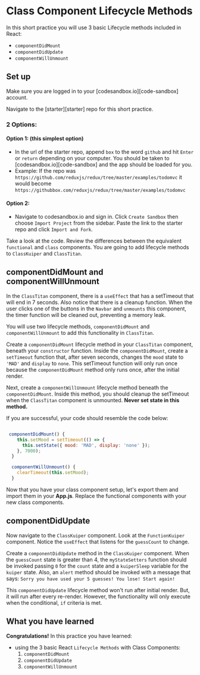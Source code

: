 # Class Component Lifecycle Methods

In this short practice you will use 3 basic Lifecycle methods included in React:

- `componentDidMount`
- `componentDidUpdate`
- `componentWillUnmount`

## Set up

Make sure you are logged in to your [codesandbox.io][code-sandbox] account.

Navigate to the [starter][starter] repo for this short practice.

### 2 Options:

#### Option 1: (this simplest option)

- In the url of the starter repo, append `box` to the word `github` and hit
  `Enter` or `return` depending on your computer. You should be taken to
  [codesandbox.io][code-sandbox] and the app should be loaded for you.
- Example: If the repo was
  `https://github.com/reduxjs/redux/tree/master/examples/todomvc` it would
  become `https://githubbox.com/reduxjs/redux/tree/master/examples/todomvc`

#### Option 2:

- Navigate to codesandbox.io and sign in. Click `Create Sandbox` then choose
 `Import Project` from the sidebar. Paste the link to the starter repo and
 click `Import and Fork`.

Take a look at the code. Review the differences between the equivalent
`functional` and `class` components. You are going to add lifecycle methods to
`ClassKuiper` and `ClassTitan`.

## componentDidMount and componentWillUnmount

In the `ClassTitan` component, there is a `useEffect` that has a setTimeout that
will end in 7 seconds. Also notice that there is a cleanup function. When the
user clicks one of the buttons in the `Navbar` and `unmounts` this component,
the timer function will be cleaned out, preventing a memory leak.

You will use two lifecycle methods, `componentDidMount` and
`componentWillUnmount` to add this functionality in `ClassTitan`.

Create a `componentDidMount` lifecycle method in your `ClassTitan` component,
beneath your `constructor` function. Inside the `componentDidMount`, create a
`setTimeout` function that, after seven seconds, changes the `mood` state to
`'MAD'` and `display` to `none`. This setTimeout function will only run once
because the `componentDidMount` method only runs once, after the initial render.

Next, create a `componentWillUnmount` lifecycle method beneath the
`componentDidMount`. Inside this method, you should cleanup the setTimeout when
the `ClassTitan` component is unmounted. **Never set state in this method.**

If you are successful, your code should resemble the code below:

```js

 componentDidMount() {
    this.setMood = setTimeout(() => {
      this.setState({ mood: 'MAD', display: 'none' });
    }, 7000);
  }

  componentWillUnmount() {
    clearTimeout(this.setMood);
  }

```

Now that you have your class component setup, let's export them and import them
in your __App.js__. Replace the functional components with your new class
components.

## componentDidUpdate

Now navigate to the `ClassKuiper` component. Look at the `FunctionKuiper`
component. Notice the `useEffect` that listens for the `guessCount` to change.

Create a `componentDidUpdate` method in the `ClassKuiper` component. When the
`guessCount` state is greater than 4, the `myStateSetters` function should be invoked
passing `0` for the `count` state and a `kuiperSleep` variable for the `kuiper`
state. Also, an `alert` method should be invoked with a message that says:
`Sorry you have used your 5 guesses! You lose! Start again!`

This `componentDidUpdate` lifecycle method won't run after initial render. But,
it will run after every re-render. However, the functionality will only execute
when the conditional, `if` criteria is met.

## What you have learned

**Congratulations!** In this practice you have learned:

- using the 3 basic React `Lifecycle Methods` with Class Components:
  1. `componentDidMount`
  2. `componentDidUpdate`
  3. `componentWillUnmount`

